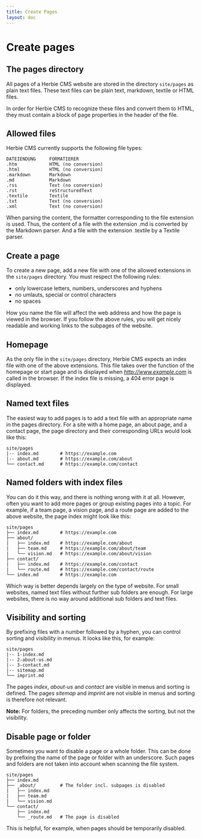 ```yaml
---
title: Create Pages
layout: doc
---
```


# Create pages

## The pages directory

All pages of a Herbie CMS website are stored in the directory `site/pages` as plain text files.
These text files can be plain text, markdown, textile or HTML files.

In order for Herbie CMS to recognize these files and convert them to HTML, they must contain a block of page properties in the header of the file.


## Allowed files

Herbie CMS currently supports the following file types:

    DATEIENDUNG     FORMATIERER
    .htm            HTML (no conversion)
    .html           HTML (no conversion)
    .markdown       Markdown
    .md             Markdown
    .rss            Text (no conversion)
    .rst            reStructuredText
    .textile        Textile
    .txt            Text (no conversion)
    .xml            Text (no conversion)

When parsing the content, the formatter corresponding to the file extension is used.
Thus, the content of a file with the extension .md is converted by the Markdown parser.
And a file with the extension .textile by a Textile parser.


## Create a page

To create a new page, add a new file with one of the allowed extensions in the `site/pages` directory.
You must respect the following rules:

- only lowercase letters, numbers, underscores and hyphens
- no umlauts, special or control characters
- no spaces

How you name the file will affect the web address and how the page is viewed in the browser.
If you follow the above rules, you will get nicely readable and working links to the subpages of the website.


## Homepage

As the only file in the `site/pages` directory, Herbie CMS expects an index file with one of the above extensions.
This file takes over the function of the homepage or start page and is displayed when *http://www.example.com* is called in the browser.
If the index file is missing, a 404 error page is displayed.


## Named text files

The easiest way to add pages is to add a text file with an appropriate name in the pages directory.
For a site with a home page, an about page, and a contact page, the page directory and their corresponding URLs would look like this:

    site/pages
    |-- index.md        # https://example.com
    |-- about.md        # https://example.com/about
    └── contact.md      # https://example.com/contact


## Named folders with index files

You can do it this way, and there is nothing wrong with it at all.
However, often you want to add more pages or group existing pages into a topic.
For example, if a team page, a vision page, and a route page are added to the above website, the page index might look like this:

    site/pages
    ├── index.md        # https://example.com
    ├── about/
    |   ├── index.md    # https://example.com/about
    |   ├── team.md     # https://example.com/about/team
    |   └── vision.md   # https://example.com/about/vision
    ├── contact/
    |   ├── index.md    # https://example.com/contact
    |   └── route.md    # https://example.com/contact/route
    └── index.md        # https://example.com


Which way is better depends largely on the type of website.
For small websites, named text files without further sub folders are enough.
For large websites, there is no way around additional sub folders and text files.


## Visibility and sorting

By prefixing files with a number followed by a hyphen, you can control sorting and visibility in menus.
It looks like this, for example:

    site/pages
    |-- 1-index.md
    |-- 2-about-us.md
    |-- 3-contact.md
    |-- sitemap.md
    └── imprint.md

The pages *index*, *about-us* and *contact* are visible in menus and sorting is defined.
The pages *sitemap* and *imprint* are not visible in menus and sorting is therefore not relevant.

**Note:** For folders, the preceding number only affects the sorting, but not the visibility.


## Disable page or folder

Sometimes you want to disable a page or a whole folder.
This can be done by prefixing the name of the page or folder with an underscore.
Such pages and folders are not taken into account when scanning the file system.

    site/pages
    ├── index.md
    ├── _about/         # The folder incl. subpages is disabled
    |   ├── index.md
    |   ├── team.md
    |   └── vision.md
    └── contact/
        ├── index.md
        └── _route.md   # The page is disabled

This is helpful, for example, when pages should be temporarily disabled.
